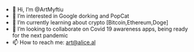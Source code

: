 - 👋 Hi, I’m @ArtMyftiu
- 👀 I’m interested in Google dorking and PopCat
- 🌱 I’m currently learning about crypto [Bitcoin,Ethereum,Doge]
- 💞️ I’m looking to collaborate on Covid 19 awareness apps, being ready for the next pandemic 
- 📫 How to reach me: art@alice.al

<!---
ArtMyftiu/ArtMyftiu is a ✨ special ✨ repository because its `README.md` (this file) appears on your GitHub profile.
You can click the Preview link to take a look at your changes.
--->
